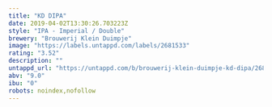 ```yaml
---
title: "KD DIPA"
date: 2019-04-02T13:30:26.703223Z
style: "IPA - Imperial / Double"
brewery: "Brouwerij Klein Duimpje"
image: "https://labels.untappd.com/labels/2681533"
rating: "3.52"
description: ""
untappd_url: "https://untappd.com/b/brouwerij-klein-duimpje-kd-dipa/2681533"
abv: "9.0"
ibu: "0"
robots: noindex,nofollow
---
```


